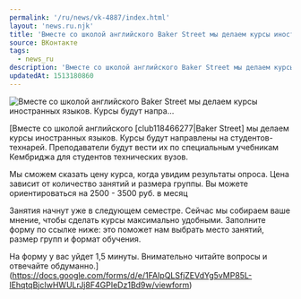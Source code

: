 ```yaml
---
permalink: '/ru/news/vk-4887/index.html'
layout: 'news.ru.njk'
title: 'Вместе со школой английского Baker Street мы делаем курсы иностранных языков. Курсы будут напра…'
source: ВКонтакте
tags:
  - news_ru
description: 'Вместе со школой английского Baker Street мы делаем курсы иностранных языков. Курсы будут напра…'
updatedAt: 1513180860
---
```

![Вместе со школой английского Baker Street мы делаем курсы иностранных языков. Курсы будут напра…](https://sun9-49.userapi.com/c841622/v841622192/407c2/whNToeIs20Y.jpg)

[Вместе со школой английского [club118466277|Baker Street] мы делаем курсы иностранных языков. Курсы будут направлены на студентов-технарей. Преподаватели будут вести их по специальным учебникам Кембриджа для студентов технических вузов.

Мы сможем сказать цену курса, когда увидим результаты опроса. Цена зависит от количество занятий и размера группы. Вы можете ориентироваться на 2500 - 3500 руб. в месяц

Занятия начнут уже в следующем семестре. Сейчас мы собираем ваше мнение, чтобы сделать курсы максимально удобными. Заполните форму по ссылке ниже: это поможет нам выбрать место занятий, размер групп и формат обучения.

На форму у вас уйдет 1,5 минуты. Внимательно читайте вопросы и отвечайте обдуманно.](https://docs.google.com/forms/d/e/1FAIpQLSfjZEVdYg5vMP85L-lEhqtqBjcIwHWULrJj8F4GPIeDz1Bd9w/viewform)
